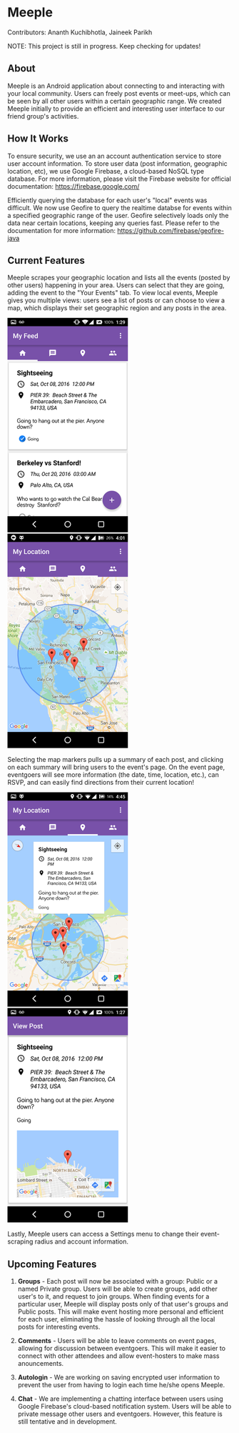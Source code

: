 # Meeple
Contributors: Ananth Kuchibhotla, Jaineek Parikh

NOTE: This project is still in progress. Keep checking for updates!

## About
Meeple is an Android application about connecting to and interacting with your local community. Users can freely post events or meet-ups, which can be seen by all other users within a certain geographic range. We created Meeple initially to provide an efficient and interesting user interface to our friend group's activities. 

## How It Works
To ensure security, we use an an account authentication service to store user account information. To store user data (post information, geographic location, etc), we use Google Firebase, a cloud-based NoSQL type database. For more information, please visit the Firebase website for official documentation: https://firebase.google.com/

Efficiently querying the database for each user's "local" events was difficult. We now use Geofire to query the realtime databse for events within a specified geographic range of the user. Geofire selectively loads only the data near certain locations, keeping any queries fast. Please refer to the documentation for more information: https://github.com/firebase/geofire-java

## Current Features
Meeple scrapes your geographic location and lists all the events (posted by other users) happening in your area. Users can select that they are going, adding the event to the "Your Events" tab. To view local events, Meeple gives you multiple views: users see a list of posts or can choose to view a map, which displays their set geographic region and any posts in the area. 
 
 ![Alt text](screenshots/resized/myFeed1.png?raw=true) ![Alt text](screenshots/resized/map1.png?raw=true)


 

Selecting the map markers pulls up a summary of each post, and clicking on each summary will bring users to the event's page. On the event page, eventgoers will see more information (the date, time, location, etc.), can RSVP, and can easily find directions from their current location!

  ![Alt text](screenshots/resized/map2.png?raw=true) ![Alt text](screenshots/resized/viewPost1.png?raw=true)
  
Lastly, Meeple users can access a Settings menu to change their event-scraping radius and account information.

## Upcoming Features

1. **Groups** - Each post will now be associated with a group: Public or a named Private group. Users will be able to create groups, add  other user's to it, and request to join groups. When finding events for a particular user, Meeple will display posts only of that user's groups and Public posts. This will make event hosting more personal and efficient for each user, eliminating the hassle of looking through all the local posts for interesting events.

2. **Comments** - Users will be able to leave comments on event pages, allowing for discussion between eventgoers. This will make it easier to connect with other attendees and allow event-hosters to make mass anouncements.

3. **Autologin** - We are working on saving encrypted user information to prevent the user from having to login each time he/she opens Meeple.

4. **Chat** - We are implementing a chatting interface between users using Google Firebase's cloud-based notification system. Users will be able to private message other users and eventgoers.  However, this feature is still tentative and in development. 







